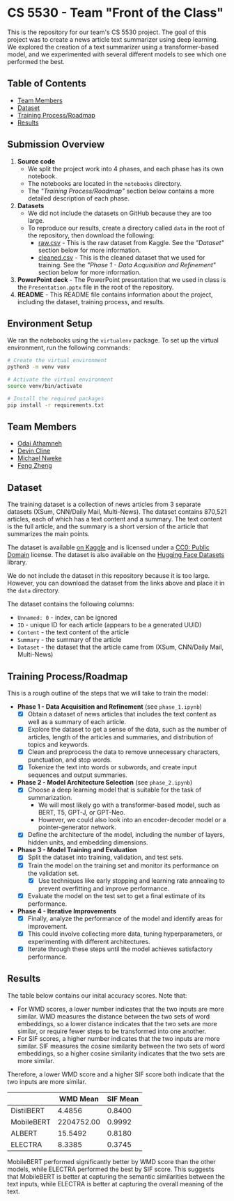 # CS 5530 - Team "Front of the Class"

This is the repository for our team's CS 5530 project. The goal of this project was to create a news article text summarizer using deep learning. We explored the creation of a text summarizer using a transformer-based model, and we experimented with several different models to see which one performed the best.

## Table of Contents

- [Team Members](#team-members)
- [Dataset](#dataset)
- [Training Process/Roadmap](#training-processroadmap)
- [Results](#results)

## Submission Overview

1. **Source code**
    - We split the project work into 4 phases, and each phase has its own notebook. 
    - The notebooks are located in the `notebooks` directory. 
    - The *"Training Process/Roadmap"* section below contains a more detailed description of each phase.
2. **Datasets**
    - We did not include the datasets on GitHub because they are too large.
    - To reproduce our results, create a directory called `data` in the root of the repository, then download the following:
        - [raw.csv](https://drive.google.com/file/d/1wPYWk5mfTO3MuymdG4ZmcCcQfdx4W-GG/view?usp=sharing) - This is the raw dataset from Kaggle. See the *"Dataset"* section below for more information.
        - [cleaned.csv](https://drive.google.com/file/d/1X_bgh4v4LHWivnlRTZtQlA8N2b9lgcjt/view?usp=share_link) - This is the cleaned dataset that we used for training. See the *"Phase 1 - Data Acquisition and Refinement"* section below for more information.
3. **PowerPoint deck** - The PowerPoint presentation that we used in class is the `Presentation.pptx` file in the root of the repository.
4. **README** - This README file contains information about the project, including the dataset, training process, and results.

## Environment Setup

We ran the notebooks using the `virtualenv` package. To set up the virtual environment, run the following commands:

```bash
# Create the virtual environment
python3 -m venv venv

# Activate the virtual environment
source venv/bin/activate

# Install the required packages
pip install -r requirements.txt
```

## Team Members

- [Odai Athamneh](https://github.com/heyodai)
- [Devin Cline](https://github.com/orangedoor)
- [Michael Nweke](https://github.com/m-nweke)
- [Feng Zheng](https://github.com/FengZheng99)

## Dataset

The training dataset is a collection of news articles from 3 separate datasets (XSum, CNN/Daily Mail, Multi-News). The dataset contains 870,521 articles, each of which has a text content and a summary. The text content is the full article, and the summary is a short version of the article that summarizes the main points. 

The dataset is available [on Kaggle](https://www.kaggle.com/datasets/sbhatti/news-summarization) and is licensed under a [CC0: Public Domain](https://creativecommons.org/publicdomain/zero/1.0/) license. The dataset is also available on the [Hugging Face Datasets](https://huggingface.co/datasets/cnn_dailymail) library.

We do not include the dataset in this repository because it is too large. However, you can download the dataset from the links above and place it in the `data` directory.

The dataset contains the following columns:
- `Unnamed: 0` - index, can be ignored
- `ID` - unique ID for each article (appears to be a generated UUID)
- `Content` - the text content of the article
- `Summary` - the summary of the article
- `Dataset` - the dataset that the article came from (XSum, CNN/Daily Mail, Multi-News)

## Training Process/Roadmap

This is a rough outline of the steps that we will take to train the model:

- **Phase 1 - Data Acquisition and Refinement** (see `phase_1.ipynb`)
    - [x] Obtain a dataset of news articles that includes the text content as well as a summary of each article. 
    - [x] Explore the dataset to get a sense of the data, such as the number of articles, length of the articles and summaries, and distribution of topics and keywords.
    - [x] Clean and preprocess the data to remove unnecessary characters, punctuation, and stop words. 
    - [x] Tokenize the text into words or subwords, and create input sequences and output summaries.
- **Phase 2 - Model Architecture Selection** (see `phase_2.ipynb`)
    - [x] Choose a deep learning model that is suitable for the task of summarization. 
        - We will most likely go with a transformer-based model, such as BERT, T5, GPT-J, or GPT-Neo.
        - However, we could also look into an encoder-decoder model or a pointer-generator network. 
    - [x] Define the architecture of the model, including the number of layers, hidden units, and embedding dimensions.
- **Phase 3 - Model Training and Evaluation** 
    - [x] Split the dataset into training, validation, and test sets.
    - [x] Train the model on the training set and monitor its performance on the validation set. 
        - [x] Use techniques like early stopping and learning rate annealing to prevent overfitting and improve performance. 
    - [x] Evaluate the model on the test set to get a final estimate of its performance.
- **Phase 4 - Iterative Improvements** 
    - [x] Finally, analyze the performance of the model and identify areas for improvement. 
    - [x] This could involve collecting more data, tuning hyperparameters, or experimenting with different architectures. 
    - [x] Iterate through these steps until the model achieves satisfactory performance.

## Results

The table below contains our inital accuracy scores. Note that: 

- For WMD scores, a lower number indicates that the two inputs are more similar. WMD measures the distance between the two sets of word embeddings, so a lower distance indicates that the two sets are more similar, or require fewer steps to be transformed into one another.
- For SIF scores, a higher number indicates that the two inputs are more similar. SIF measures the cosine similarity between the two sets of word embeddings, so a higher cosine similarity indicates that the two sets are more similar.

Therefore, a lower WMD score and a higher SIF score both indicate that the two inputs are more similar.

|            | WMD Mean   | SIF Mean |
|------------|------------|----------|
| DistilBERT | 4.4856     | 0.8400   |
| MobileBERT | 2204752.00 | 0.9992   |
| ALBERT     | 15.5492    | 0.8180   |
| ELECTRA    | 8.3385     | 0.3745   |

MobileBERT performed significantly better by WMD score than the other models, while ELECTRA performed the best by SIF score. This suggests that MobileBERT is better at capturing the semantic similarities between the text inputs, while ELECTRA is better at capturing the overall meaning of the text.